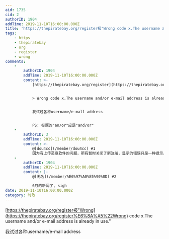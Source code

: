 ```yaml
---
aid: 1735
cid: 2
authorID: 1904
addTime: 2019-11-10T16:00:00.000Z
title: 'https://thepiratebay.org/register报"Wrong code x.The username an/or ..."'
tags:
    - https
    - thepiratebay
    - org
    - register
    - wrong
comments:
    -
        authorID: 1904
        addTime: 2019-11-10T16:00:00.000Z
        content: >-
            [https://thepiratebay.org/register](https://thepiratebay.org/register)报


            > Wrong code x.The username and/or e-mail address is already in use.


            我试过各种username/e-mall address


            PS: 标题的"an/or"应是"and/or"
    -
        authorID: 3
        addTime: 2019-11-10T16:00:00.000Z
        content: >-
            @[dou4cc](/member/dou4cc) #1
            因为有上传恶意软件的问题，所有暂时关闭了新注册，显示的错误只是一种提示。[https://torrentfreak.com/pirate-bay-closes-registrations-due-to-spam-flood-190606/](https://torrentfreak.com/pirate-bay-closes-registrations-due-to-spam-flood-190606/)
    -
        authorID: 1904
        addTime: 2019-11-10T16:00:00.000Z
        content: |-
            @[无名](/member/%E6%97%A0%E5%90%8D) #2

            6月的新闻了, sigh
date: 2019-11-10T16:00:00.000Z
category: 时政
---
```


[https://thepiratebay.org/register报"Wrong](https://thepiratebay.org/register%E6%8A%A5%22Wrong) code x.The username and/or e-mail address is already in use."

我试过各种username/e-mall address
